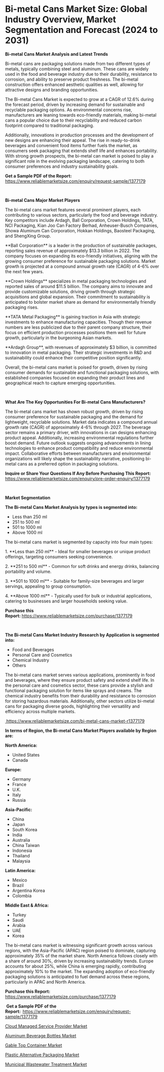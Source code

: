 <p><h1>Bi-metal Cans Market Size: Global Industry Overview, Market Segmentation and Forecast (2024 to 2031)</h1></p><p><strong>Bi-metal Cans Market Analysis and Latest Trends</strong></p>
<p><p>Bi-metal cans are packaging solutions made from two different types of metals, typically combining steel and aluminum. These cans are widely used in the food and beverage industry due to their durability, resistance to corrosion, and ability to preserve product freshness. The bi-metal construction offers enhanced aesthetic qualities as well, allowing for attractive designs and branding opportunities.</p><p>The Bi-metal Cans Market is expected to grow at a CAGR of 12.6% during the forecast period, driven by increasing demand for sustainable and recyclable packaging options. As environmental concerns rise, manufacturers are leaning towards eco-friendly materials, making bi-metal cans a popular choice due to their recyclability and reduced carbon footprint compared to traditional packaging. </p><p>Additionally, innovations in production processes and the development of new designs are enhancing their appeal. The rise in ready-to-drink beverages and convenient food items further fuels the market, as consumers seek packaging that extends shelf life and enhances portability. With strong growth prospects, the bi-metal can market is poised to play a significant role in the evolving packaging landscape, catering to both consumer preferences and industry sustainability goals.</p></p>
<p><strong>Get a Sample PDF of the Report:&nbsp;</strong> <a href="https://www.reliablemarketsize.com/enquiry/request-sample/1377179?utm_campaign=1770&utm_medium=2&utm_source=Github&utm_content=ia&utm_term=23102024&utm_id=bi-metal-cans">https://www.reliablemarketsize.com/enquiry/request-sample/1377179</a></p>
<p>&nbsp;</p>
<p><strong>Bi-metal Cans Major Market Players</strong></p>
<p><p>The bi-metal cans market features several prominent players, each contributing to various sectors, particularly the food and beverage industry. Key competitors include Ardagh, Ball Corporation, Crown Holdings, TATA, NCI Packaging, Kian Joo Can Factory Berhad, Anheuser-Busch Companies, Showa Aluminum Can Corporation, Hokkan Holdings, Baosteel Packaging, and ShengXing Group.</p><p>**Ball Corporation** is a leader in the production of sustainable packages, reporting sales revenue of approximately $13.3 billion in 2022. The company focuses on expanding its eco-friendly initiatives, aligning with the growing consumer preference for sustainable packaging solutions. Market growth is projected at a compound annual growth rate (CAGR) of 4-6% over the next few years.</p><p>**Crown Holdings** specializes in metal packaging technologies and reported sales of around $11.5 billion. The company aims to innovate and provide customizable solutions, driving growth through strategic acquisitions and global expansion. Their commitment to sustainability is anticipated to bolster market share as demand for environmentally friendly packaging rises.</p><p>**TATA Metal Packaging** is gaining traction in Asia with strategic investments to enhance manufacturing capacities. Though their revenue numbers are less publicized due to their parent company structure, their focus on efficient production processes positions them well for future growth, particularly in the burgeoning Asian markets.</p><p>**Ardagh Group**, with revenues of approximately $3 billion, is committed to innovation in metal packaging. Their strategic investments in R&D and sustainability could enhance their competitive position significantly.</p><p>Overall, the bi-metal cans market is poised for growth, driven by rising consumer demands for sustainable and functional packaging solutions, with established companies focused on expanding their product lines and geographical reach to capture emerging opportunities.</p></p>
<p>&nbsp;</p>
<p><strong>What Are The Key Opportunities For Bi-metal Cans Manufacturers?</strong></p>
<p><p>The bi-metal cans market has shown robust growth, driven by rising consumer preference for sustainable packaging and the demand for lightweight, recyclable solutions. Market data indicates a compound annual growth rate (CAGR) of approximately 4-6% through 2027. The beverage sector remains a primary driver, with innovations in can designs enhancing product appeal. Additionally, increasing environmental regulations further boost demand. Future outlook suggests ongoing advancements in lining technologies to enhance product compatibility and reduce environmental impact. Collaborative efforts between manufacturers and environmental organizations will likely shape the sustainability narrative, positioning bi-metal cans as a preferred option in packaging solutions.</p></p>
<p><strong>Inquire or Share Your Questions If Any Before Purchasing This Report:</strong> <a href="https://www.reliablemarketsize.com/enquiry/pre-order-enquiry/1377179?utm_campaign=1770&utm_medium=2&utm_source=Github&utm_content=ia&utm_term=23102024&utm_id=bi-metal-cans">https://www.reliablemarketsize.com/enquiry/pre-order-enquiry/1377179</a></p>
<p>&nbsp;</p>
<p><strong>Market Segmentation</strong></p>
<p><strong>The Bi-metal Cans Market Analysis by types is segmented into:</strong></p>
<p><ul><li>Less than 250 ml</li><li>251 to 500 ml</li><li>501 to 1000 ml</li><li>Above 1000 ml</li></ul></p>
<p><p>The bi-metal cans market is segmented by capacity into four main types: </p><p>1. **Less than 250 ml** - Ideal for smaller beverages or unique product offerings, targeting consumers seeking convenience.</p><p>2. **251 to 500 ml** - Common for soft drinks and energy drinks, balancing portability and volume.</p><p>3. **501 to 1000 ml** - Suitable for family-size beverages and larger servings, appealing to group consumption.</p><p>4. **Above 1000 ml** - Typically used for bulk or industrial applications, catering to businesses and larger households seeking value.</p></p>
<p><strong>Purchase this Report:&nbsp;</strong><a href="https://www.reliablemarketsize.com/purchase/1377179?utm_campaign=1770&utm_medium=2&utm_source=Github&utm_content=ia&utm_term=23102024&utm_id=bi-metal-cans">https://www.reliablemarketsize.com/purchase/1377179</a></p>
<p>&nbsp;</p>
<p><strong>The Bi-metal Cans Market Industry Research by Application is segmented into:</strong></p>
<p><ul><li>Food and Beverages</li><li>Personal Care and Cosmetics</li><li>Chemical Industry</li><li>Others</li></ul></p>
<p><p>The bi-metal cans market serves various applications, prominently in food and beverages, where they ensure product safety and extend shelf life. In the personal care and cosmetics sector, these cans provide a stylish and functional packaging solution for items like sprays and creams. The chemical industry benefits from their durability and resistance to corrosion for storing hazardous materials. Additionally, other sectors utilize bi-metal cans for packaging diverse goods, highlighting their versatility and efficiency across multiple markets.</p></p>
<p><a href="https://www.reliablemarketsize.com/bi-metal-cans-market-r1377179?utm_campaign=1770&utm_medium=2&utm_source=Github&utm_content=ia&utm_term=23102024&utm_id=bi-metal-cans">&nbsp;https://www.reliablemarketsize.com/bi-metal-cans-market-r1377179</a></p>
<p><strong>In terms of Region, the Bi-metal Cans Market Players available by Region are:</strong></p>
<p>
    <p> <strong> North America: </strong>
        <ul>
            <li>United States</li>
            <li>Canada</li>
        </ul>
        </p> 
    <p> <strong> Europe: </strong>
        <ul>
            <li>Germany</li>
            <li>France</li>
            <li>U.K.</li>
            <li>Italy</li>
            <li>Russia</li>
        </ul>
        </p> 
    <p> <strong> Asia-Pacific: </strong>
        <ul>
            <li>China</li>
            <li>Japan</li>
            <li>South Korea</li>
            <li>India</li>
            <li>Australia</li>
            <li>China Taiwan</li>
            <li>Indonesia</li>
            <li>Thailand</li>
            <li>Malaysia</li>
        </ul>
        </p> 
    <p> <strong> Latin America: </strong>
        <ul>
            <li>Mexico</li>
            <li>Brazil</li>
            <li>Argentina Korea</li>
            <li>Colombia</li>
        </ul>
        </p> 
    <p> <strong> Middle East & Africa: </strong>
        <ul>
            <li>Turkey</li>
            <li>Saudi</li>
            <li>Arabia</li>
            <li>UAE</li>
            <li>Korea</li>
        </ul>
    </p>
    </p>
<p><p>The bi-metal cans market is witnessing significant growth across various regions, with the Asia-Pacific (APAC) region poised to dominate, capturing approximately 35% of the market share. North America follows closely with a share of around 30%, driven by increasing sustainability trends. Europe accounts for about 25%, while China is emerging rapidly, contributing approximately 10% to the market. The expanding adoption of eco-friendly packaging solutions is anticipated to fuel demand across these regions, particularly in APAC and North America.</p></p>
<p><strong>Purchase this Report: </strong><a href="https://www.reliablemarketsize.com/purchase/1377179?utm_campaign=1770&utm_medium=2&utm_source=Github&utm_content=ia&utm_term=23102024&utm_id=bi-metal-cans">https://www.reliablemarketsize.com/purchase/1377179</a></p>
<p>&nbsp;<strong>Get a Sample PDF of the Report:&nbsp;&nbsp;</strong><a href="https://www.reliablemarketsize.com/enquiry/request-sample/1377179?utm_campaign=1770&utm_medium=2&utm_source=Github&utm_content=ia&utm_term=23102024&utm_id=bi-metal-cans">https://www.reliablemarketsize.com/enquiry/request-sample/1377179</a></p>
<p><strong></strong></p>
<p><p><a href="https://www.linkedin.com/pulse/cloud-managed-service-provider-market-revolution-size-hbohe?utm_campaign=1770&utm_medium=2&utm_source=Github&utm_content=ia&utm_term=23102024&utm_id=bi-metal-cans">Cloud Managed Service Provider Market</a></p><p><a href="https://www.linkedin.com/pulse/aluminum-beverage-bottles-spectrum-usage-patterns-sector-evolution-rcj9f?utm_campaign=1770&utm_medium=2&utm_source=Github&utm_content=ia&utm_term=23102024&utm_id=bi-metal-cans">Aluminum Beverage Bottles Market</a></p><p><a href="https://www.linkedin.com/pulse/gable-top-container-market-consolidation-impact-structure-l2u4f?utm_campaign=1770&utm_medium=2&utm_source=Github&utm_content=ia&utm_term=23102024&utm_id=bi-metal-cans">Gable Top Container Market</a></p><p><a href="https://www.linkedin.com/pulse/plastic-alternative-packaging-market-outlook-share-analysis-0vcpf?utm_campaign=1770&utm_medium=2&utm_source=Github&utm_content=ia&utm_term=23102024&utm_id=bi-metal-cans">Plastic Alternative Packaging Market</a></p><p><a href="https://www.linkedin.com/pulse/global-perspectives-municipal-wastewater-treatment-market-9ho2e?utm_campaign=1770&utm_medium=2&utm_source=Github&utm_content=ia&utm_term=23102024&utm_id=bi-metal-cans">Municipal Wastewater Treatment Market</a></p></p>